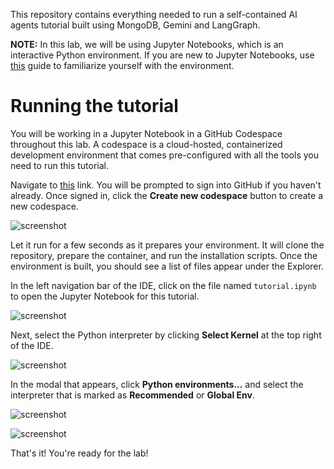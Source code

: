 This repository contains everything needed to run a self-contained AI agents tutorial built using MongoDB, Gemini and LangGraph.

**NOTE:** In this lab, we will be using Jupyter Notebooks, which is an interactive Python environment. If you are new to Jupyter Notebooks, use [this](https://mongodb-developer.github.io/vector-search-lab/docs/dev-env/jupyter-notebooks) guide to familiarize yourself with the environment.

# Running the tutorial

You will be working in a Jupyter Notebook in a GitHub Codespace throughout this lab. A codespace is a cloud-hosted, containerized development environment that comes pre-configured with all the tools you need to run this tutorial.

Navigate to [this](https://github.com/codespaces/new/mongodb-developer/ai-agents-tutorial?quickstart=1) link. You will be prompted to sign into GitHub if you haven't already. Once signed in, click the **Create new codespace** button to create a new codespace.

![screenshot]("screenshots/create-codespace.png")

Let it run for a few seconds as it prepares your environment. It will clone the repository, prepare the container, and run the installation scripts. Once the environment is built, you should see a list of files appear under the Explorer. 

In the left navigation bar of the IDE, click on the file named `tutorial.ipynb` to open the Jupyter Notebook for this tutorial.

![screenshot]("screenshots/nav-notebook.png")

Next, select the Python interpreter by clicking **Select Kernel** at the top right of the IDE.

![screenshot]("screenshots/select-kernel.png")

In the modal that appears, click **Python environments...** and select the interpreter that is marked as **Recommended** or **Global Env**.

![screenshot]("screenshots/python-env-modal.png")

![screenshot]("screenshots/select-recommended.png")

That's it! You're ready for the lab!